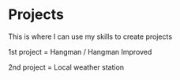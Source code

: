# Projects
This is where I can use my skills to create projects

1st project = Hangman / Hangman Improved

2nd project = Local weather station
